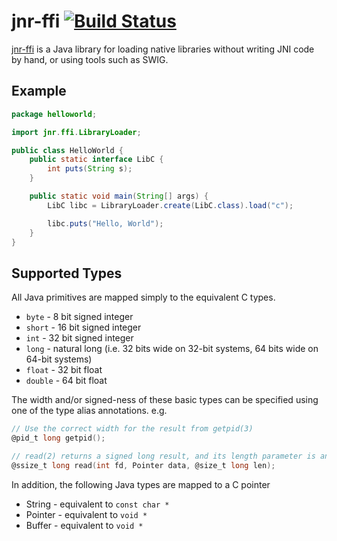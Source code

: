 jnr-ffi [![Build Status](https://travis-ci.org/jnr/jnr-ffi.svg)](https://travis-ci.org/jnr/jnr-ffi)
======

[jnr-ffi](https://github.com/jnr/jnr-ffi) is a Java library for loading native libraries without writing JNI code by hand, or using tools such as SWIG.

Example
------

```java
package helloworld;

import jnr.ffi.LibraryLoader;

public class HelloWorld {
    public static interface LibC {
        int puts(String s);
    }

    public static void main(String[] args) {
        LibC libc = LibraryLoader.create(LibC.class).load("c");

        libc.puts("Hello, World");
    }
}
```

Supported Types
------

All Java primitives are mapped simply to the equivalent C types.

* `byte` - 8 bit signed integer
* `short` - 16 bit signed integer
* `int` - 32 bit signed integer
* `long` - natural long (i.e. 32 bits wide on 32-bit systems, 64 bits wide on 64-bit systems)
* `float` - 32 bit float
* `double` - 64 bit float

The width and/or signed-ness of these basic types can be specified using one of the type alias annotations.
 e.g.

```c
// Use the correct width for the result from getpid(3)
@pid_t long getpid();

// read(2) returns a signed long result, and its length parameter is an unsigned long
@ssize_t long read(int fd, Pointer data, @size_t long len);
```


In addition, the following Java types are mapped to a C pointer

* String - equivalent to `const char *`
* Pointer - equivalent to `void *`
* Buffer - equivalent to `void *`
